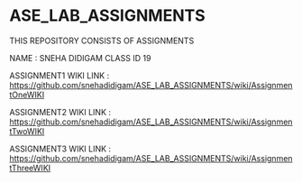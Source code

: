 # ASE_LAB_ASSIGNMENTS
THIS REPOSITORY CONSISTS OF ASSIGNMENTS


NAME : SNEHA DIDIGAM
CLASS ID 19


ASSIGNMENT1 WIKI LINK : https://github.com/snehadidigam/ASE_LAB_ASSIGNMENTS/wiki/AssignmentOneWIKI

ASSIGNMENT2 WIKI LINK : https://github.com/snehadidigam/ASE_LAB_ASSIGNMENTS/wiki/AssignmentTwoWIKI

ASSIGNMENT3 WIKI LINK : https://github.com/snehadidigam/ASE_LAB_ASSIGNMENTS/wiki/AssignmentThreeWIKI


